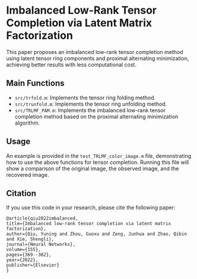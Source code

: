 # Imbalanced Low-Rank Tensor Completion via Latent Matrix Factorization

This paper proposes an imbalanced low-rank tensor completion method using latent tensor ring components and proximal alternating minimization, achieving better results with less computational cost.

## Main Functions

- `src/trfold.m`: Implements the tensor ring folding method.
- `src/trunfold.m`: Implements the tensor ring unfolding method.
- `src/TRLMF_PAM.m`: Implements the imbalanced low-rank tensor completion method based on the proximal alternating minimization algorithm.

## Usage

An example is provided in the `test_TRLMF_color_image.m` file, demonstrating how to use the above functions for tensor completion. Running this file will show a comparison of the original image, the observed image, and the recovered image.

## Citation

If you use this code in your research, please cite the following paper:
```
@article{qiu2022imbalanced, 
title={Imbalanced low-rank tensor completion via latent matrix factorization}, 
author={Qiu, Yuning and Zhou, Guoxu and Zeng, Junhua and Zhao, Qibin and Xie, Shengli},
journal={Neural Networks}, 
volume={155}, 
pages={369--382}, 
year={2022}, 
publisher={Elsevier}
}
```
